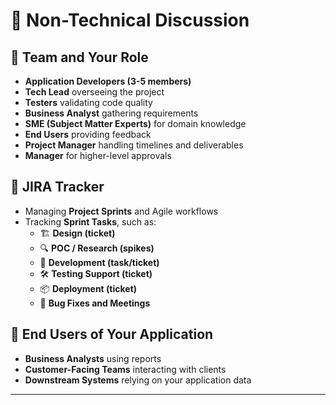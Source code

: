 
# 🤝 Non-Technical Discussion  

## 👥 Team and Your Role  
- **Application Developers (3-5 members)**  
- **Tech Lead** overseeing the project  
- **Testers** validating code quality  
- **Business Analyst** gathering requirements  
- **SME (Subject Matter Experts)** for domain knowledge  
- **End Users** providing feedback  
- **Project Manager** handling timelines and deliverables  
- **Manager** for higher-level approvals  

## 📌 JIRA Tracker  
- Managing **Project Sprints** and Agile workflows  
- Tracking **Sprint Tasks**, such as:  
  - 🏗 **Design (ticket)**  
  - 🔍 **POC / Research (spikes)**  
  - 🚀 **Development (task/ticket)**  
  - 🛠 **Testing Support (ticket)**  
  - 📦 **Deployment (ticket)**  
  - 🐞 **Bug Fixes and Meetings**  

## 🎯 End Users of Your Application  
- **Business Analysts** using reports  
- **Customer-Facing Teams** interacting with clients  
- **Downstream Systems** relying on your application data  

---